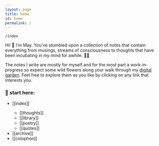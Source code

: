 ```yaml
---
layout: page
title: Home
id: home
permalink: /
---
```


`/index`

<p>Hi! 👋 I'm May. You've stumbled upon a collection of notes that contain everything from musings, streams of consciousness to thoughts that have been incubating in my mind for awhile. 🧠✨ </p>

<p>The notes I write are mostly for myself and for the most part a work-in-progress so expect some wild flowers along your walk through my <a class="internal-link" href="/notes/growing my ideas.md">digital garden</a>. Feel free to explore them as you like by clicking on any link that interests you. </p>

### 📍 start here:
<ul>
<li>[[index]]</li>
<ul><li>[[thoughts]]</li>
<li>[[library]]</li>
<li>[[poetry]]</li>
<li>[[quotes]]</li></ul>
<li>[[archive]]</li>
<li>[[colophon]]</li>
</ul>



<style>
  .wrapper {
    max-width: 58em;
  }
</style>
